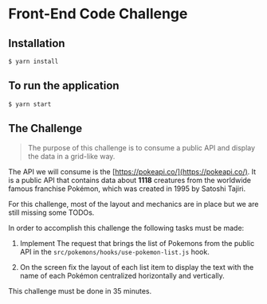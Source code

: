 # Front-End Code Challenge

## Installation

```
$ yarn install
```

## To run the application

```
$ yarn start
```

## The Challenge

> The purpose of this challenge is to consume a public API and display the data in a grid-like way.

The API we will consume is the [https://pokeapi.co/](https://pokeapi.co/). It is a public API that contains data about **1118** creatures from the worldwide famous franchise Pokémon, which was created in 1995 by Satoshi Tajiri.

For this challenge, most of the layout and mechanics are in place but we are still missing some TODOs.

In order to accomplish this challenge the following tasks must be made:

1. Implement The request that brings the list of Pokemons from the public API in the `src/pokemons/hooks/use-pokemon-list.js` hook.

2. On the screen fix the layout of each list item to display the text with the name of each Pokémon centralized horizontally and vertically.

This challenge must be done in 35 minutes.
